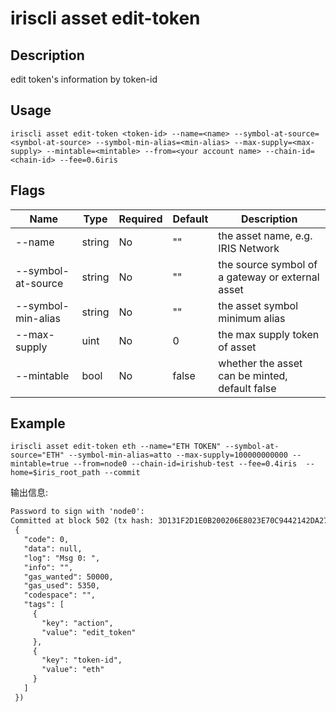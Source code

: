 # iriscli asset edit-token

## Description

edit token's information by token-id

## Usage

```shell
iriscli asset edit-token <token-id> --name=<name> --symbol-at-source=<symbol-at-source> --symbol-min-alias=<min-alias> --max-supply=<max-supply> --mintable=<mintable> --from=<your account name> --chain-id=<chain-id> --fee=0.6iris
```

## Flags

| Name | Type | Required | Default | Description                                              |
| --------------------| -----  | -------- | -------- | ------------------------------------------------------------------- |
| --name           | string | No | "" | the asset name, e.g. IRIS Network |
| --symbol-at-source | string | No | "" | the source symbol of a gateway or external asset |
| --symbol-min-alias | string | No | "" | the asset symbol minimum alias |
| --max-supply | uint | No | 0 | the max supply token of asset |
| --mintable | bool | No | false | whether the asset can be minted, default false |


## Example

```shell
iriscli asset edit-token eth --name="ETH TOKEN" --symbol-at-source="ETH" --symbol-min-alias=atto --max-supply=100000000000 --mintable=true --from=node0 --chain-id=irishub-test --fee=0.4iris  --home=$iris_root_path --commit
```

输出信息:
```txt
Password to sign with 'node0':
Committed at block 502 (tx hash: 3D131F2D1E0B200206E8023E70C9442142DA27EBC42675451E39BF84B6343C6F, response:
 {
   "code": 0,
   "data": null,
   "log": "Msg 0: ",
   "info": "",
   "gas_wanted": 50000,
   "gas_used": 5350,
   "codespace": "",
   "tags": [
     {
       "key": "action",
       "value": "edit_token"
     },
     {
       "key": "token-id",
       "value": "eth"
     }
   ]
 })
```
